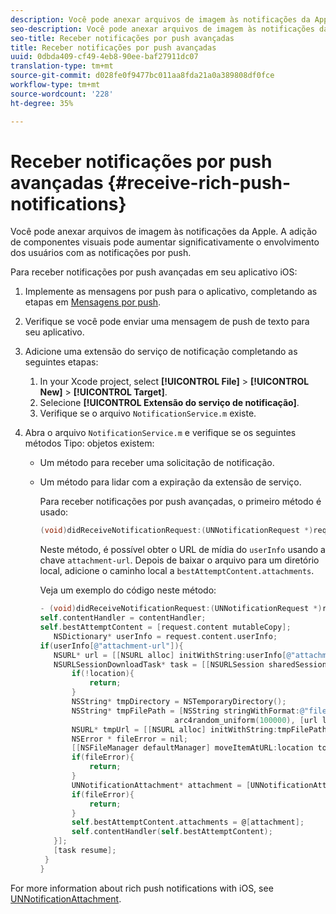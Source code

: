 ```yaml
---
description: Você pode anexar arquivos de imagem às notificações da Apple. A adição de componentes visuais pode aumentar significativamente o envolvimento dos usuários com as notificações por push.
seo-description: Você pode anexar arquivos de imagem às notificações da Apple. A adição de componentes visuais pode aumentar significativamente o envolvimento dos usuários com as notificações por push.
seo-title: Receber notificações por push avançadas
title: Receber notificações por push avançadas
uuid: 0dbda409-cf49-4eb8-90ee-baf27911dc07
translation-type: tm+mt
source-git-commit: d028fe0f9477bc011aa8fda21a0a389808df0fce
workflow-type: tm+mt
source-wordcount: '228'
ht-degree: 35%

---
```



# Receber notificações por push avançadas {#receive-rich-push-notifications}

Você pode anexar arquivos de imagem às notificações da Apple. A adição de componentes visuais pode aumentar significativamente o envolvimento dos usuários com as notificações por push.

Para receber notificações por push avançadas em seu aplicativo iOS:

1. Implemente as mensagens por push para o aplicativo, completando as etapas em [Mensagens por push](/help/ios/messaging-main/push-messaging/push-messaging.md).
1. Verifique se você pode enviar uma mensagem de push de texto para seu aplicativo.
1. Adicione uma extensão do serviço de notificação completando as seguintes etapas:

   1. In your Xcode project, select  **[!UICONTROL File]** > **[!UICONTROL New]** > **[!UICONTROL Target]**.
   1. Selecione **[!UICONTROL Extensão do serviço de notificação]**.
   1. Verifique se o arquivo `NotificationService.m` existe.

1. Abra o arquivo `NotificationService.m` e verifique se os seguintes métodos Tipo: objetos existem:

   * Um método para receber uma solicitação de notificação.
   * Um método para lidar com a expiração da extensão de serviço.

      Para receber notificações por push avançadas, o primeiro método é usado:

      ```objective-c
      (void)didReceiveNotificationRequest:(UNNotificationRequest *)request withContentHandler:(void (^)(UNNotificationContent *contentToDeliver))contentHandler;
      ```

      Neste método, é possível obter o URL de mídia do `userInfo` usando a chave `attachment-url`. Depois de baixar o arquivo para um diretório local, adicione o caminho local a `bestAttemptContent.attachments`.

      Veja um exemplo do código neste método:

      ```objective-c
      - (void)didReceiveNotificationRequest:(UNNotificationRequest *)request withContentHandler:(void (^)(UNNotificationContent * _Nonnull))contentHandler {
      self.contentHandler = contentHandler;
      self.bestAttemptContent = [request.content mutableCopy];
         NSDictionary* userInfo = request.content.userInfo;
      if(userInfo[@"attachment-url"]){
         NSURL* url = [[NSURL alloc] initWithString:userInfo[@"attachment-url"]];
         NSURLSessionDownloadTask* task = [[NSURLSession sharedSession] downloadTaskWithURL:url completionHandler:^(NSURL * _Nullable location, NSURLResponse * _Nullable response, NSError * _Nullable error) {
             if(!location){
                 return;
             }
             NSString* tmpDirectory = NSTemporaryDirectory();
             NSString* tmpFilePath = [NSString stringWithFormat:@"file://%@%d%d%@", tmpDirectory, arc4random_uniform(100000),
                                    arc4random_uniform(100000), [url lastPathComponent]];
             NSURL* tmpUrl = [[NSURL alloc] initWithString:tmpFilePath];
             NSError * fileError = nil;
             [[NSFileManager defaultManager] moveItemAtURL:location toURL:tmpUrl error:&amp;fileError];
             if(fileError){
                 return;
             }
             UNNotificationAttachment* attachment = [UNNotificationAttachment attachmentWithIdentifier:@"video" URL:tmpUrl options:nil error:&amp;fileError];
             if(fileError){
                 return;
             }
             self.bestAttemptContent.attachments = @[attachment];
             self.contentHandler(self.bestAttemptContent);
         }];
         [task resume];
       }
      }
      ```


For more information about rich push notifications with iOS, see [UNNotificationAttachment](https://developer.apple.com/documentation/usernotifications/unnotificationattachment).
